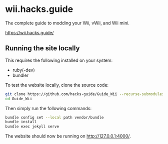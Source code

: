 # wii.hacks.guide

The complete guide to modding your Wii, vWii, and Wii mini.

https://wii.hacks.guide/

## Running the site locally

This requires the following installed on your system:
- ruby(-dev)
- bundler

To test the website locally, clone the source code:

```sh
git clone https://github.com/hacks-guide/Guide_Wii --recurse-submodules
cd Guide_Wii
```

Then simply run the following commands:

```sh
bundle config set --local path vendor/bundle
bundle install
bundle exec jekyll serve
```

The website should now be running on http://127.0.0.1:4000/.
